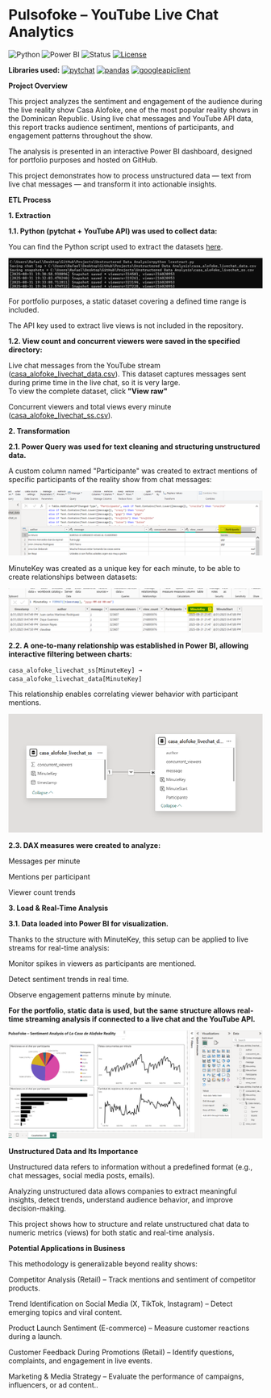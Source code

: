 # Pulsofoke – YouTube Live Chat Analytics

![Python](https://img.shields.io/badge/Python-3.11-blue.svg)
![Power BI](https://img.shields.io/badge/Power%20BI-Visualization-yellow)
![Status](https://img.shields.io/badge/Status-Practice%20Project-green)
[![License](https://img.shields.io/badge/License-MIT-blue)](./LICENSE)

**Libraries used:**
[![pytchat](https://img.shields.io/badge/pytchat-Library-orange)](https://pypi.org/project/pytchat/)
[![pandas](https://img.shields.io/badge/pandas-Data%20Analysis-lightblue)](https://pandas.pydata.org/)
[![googleapiclient](https://img.shields.io/badge/googleapiclient-YouTube%20API-red)](https://github.com/googleapis/google-api-python-client)

**Project Overview**

This project analyzes the sentiment and engagement of the audience during the live reality show Casa Alofoke, one of the most popular reality shows in the Dominican Republic. Using live chat messages and YouTube API data, this report tracks audience sentiment, mentions of participants, and engagement patterns throughout the show.

The analysis is presented in an interactive Power BI dashboard, designed for portfolio purposes and hosted on GitHub.

This project demonstrates how to process unstructured data — text from live chat messages — and transform it into actionable insights.

**ETL Process**

**1. Extraction**

**1.1. Python (pytchat + YouTube API) was used to collect data:**

You can find the Python script used to extract the datasets [here](./lcextract.py).

![Python execution screenshot](./assets/pythonexec.png)

For portfolio purposes, a static dataset covering a defined time range is included.

The API key used to extract live views is not included in the repository.

**1.2. View count and concurrent viewers were saved in the specified directory:** 

Live chat messages from the YouTube stream ([casa_alofoke_livechat_data.csv](./casa_alofoke_livechat_data.csv)). This dataset captures messages sent during prime time in the live chat, so it is very large.  
To view the complete dataset, click **"View raw"**

Concurrent viewers and total views every minute ([casa_alofoke_livechat_ss.csv](casa_alofoke_livechat_ss.csv)).

**2. Transformation**

**2.1. Power Query was used for text cleaning and structuring unstructured data.**

A custom column named "Participante" was created to extract mentions of specific participants of the reality show from chat messages:

![Participante field creation](./assets/datatransf1.png)

MinuteKey was created as a unique key for each minute, to be able to create relationships between datasets:

![Participante field creation](./assets/datatransf2.png)

**2.2. A one-to-many relationship was established in Power BI, allowing interactive filtering between charts:**

`casa_alofoke_livechat_ss[MinuteKey] → casa_alofoke_livechat_data[MinuteKey]`

This relationship enables correlating viewer behavior with participant mentions.

![Participante field creation](./assets/datamodel1.png)

**2.3. DAX measures were created to analyze:**

Messages per minute

Mentions per participant

Viewer count trends

**3. Load & Real-Time Analysis**

**3.1. Data loaded into Power BI for visualization.**

Thanks to the structure with MinuteKey, this setup can be applied to live streams for real-time analysis:

Monitor spikes in viewers as participants are mentioned.

Detect sentiment trends in real time.

Observe engagement patterns minute by minute.

**For the portfolio, static data is used, but the same structure allows real-time streaming analysis if connected to a live chat and the YouTube API.**

![Report screenshot](./assets/report.png)

**Unstructured Data and Its Importance**

Unstructured data refers to information without a predefined format (e.g., chat messages, social media posts, emails).

Analyzing unstructured data allows companies to extract meaningful insights, detect trends, understand audience behavior, and improve decision-making.

This project shows how to structure and relate unstructured chat data to numeric metrics (views) for both static and real-time analysis.

**Potential Applications in Business**

This methodology is generalizable beyond reality shows:

Competitor Analysis (Retail) – Track mentions and sentiment of competitor products.

Trend Identification on Social Media (X, TikTok, Instagram) – Detect emerging topics and viral content.

Product Launch Sentiment (E-commerce) – Measure customer reactions during a launch.

Customer Feedback During Promotions (Retail) – Identify questions, complaints, and engagement in live events.

Marketing & Media Strategy – Evaluate the performance of campaigns, influencers, or ad content..
